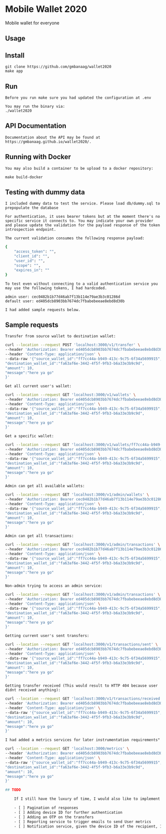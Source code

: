 # Mobile Wallet 2020
Mobile wallet for everyone

## Usage

## Install

    git clone https://github.com/gmbanaag/wallet2020
    make app 

## Run

    Before you run make sure you had updated the configuration at .env

    You may run the binary via:
    ./wallet2020

## API Documentation

    Documentation about the API may be found at https://gmbanaag.github.io/wallet2020/.

## Running with Docker

    You may also build a container to be upload to a docker repository:

    make build-docker

## Testing with dummy data

    I included dummy data to test the service. Please load db/dummy.sql to prepopulate the database

    For authentication, it uses bearer tokens but at the moment there's no specific service it connects to. You may indicate your own provider and please update the validation for the payload response of the token introspection endpoint. 

    The current validation consumes the following response payload:


```sh
{
    "access_token": "",
    "client_id": "",
    "user_id": "",
    "scope": "",
    "expires_in": "" 
}
```

    To test even without connecting to a valid authentication service you may use the following tokens, I had hardcoded.

    admin user: cec0482b1b77d46ab7f13b114e79ae3b3c01286d
    default user: ed405dcb8903bb7674dc7fbabebeeae8ebd8d30b

    I had added sample requests below.

## Sample requests
    Transfer from source wallet to destination wallet:

 
```sh
curl --location --request POST 'localhost:3000/v1/transfer' \
--header 'Authorization: Bearer ed405dcb8903bb7674dc7fbabebeeae8ebd8d30b' \
--header 'Content-Type: application/json' \
--data-raw '{"source_wallet_id":"ff7cc44a-b949-413c-9c75-6f34a5699915",
"destination_wallet_id":"fa63af6e-3442-4f5f-9fb3-b6a33e3b9c9d",
"amount": 10,
"message":"here ya go"
}'
```


    Get all current user's wallet:


```sh
curl --location --request GET 'localhost:3000/v1/wallets' \
--header 'Authorization: Bearer ed405dcb8903bb7674dc7fbabebeeae8ebd8d30b' \
--header 'Content-Type: application/json' \
--data-raw '{"source_wallet_id":"ff7cc44a-b949-413c-9c75-6f34a5699915",
"destination_wallet_id":"fa63af6e-3442-4f5f-9fb3-b6a33e3b9c9d",
"amount": 10,
"message":"here ya go"
}'
```

   
    Get a specific wallet:

   
```sh
curl --location --request GET 'localhost:3000/v1/wallets/ff7cc44a-b949-413c-9c75-6f34a5699915' \
--header 'Authorization: Bearer ed405dcb8903bb7674dc7fbabebeeae8ebd8d30b' \
--header 'Content-Type: application/json' \
--data-raw '{"source_wallet_id":"ff7cc44a-b949-413c-9c75-6f34a5699915",
"destination_wallet_id":"fa63af6e-3442-4f5f-9fb3-b6a33e3b9c9d",
"amount": 10,
"message":"here ya go"
}'
```


    Admin can get all available wallets:


```sh
curl --location --request GET 'localhost:3000/v1/admin/wallets' \
--header 'Authorization: Bearer cec0482b1b77d46ab7f13b114e79ae3b3c01286d' \
--header 'Content-Type: application/json' \
--data-raw '{"source_wallet_id":"ff7cc44a-b949-413c-9c75-6f34a5699915",
"destination_wallet_id":"fa63af6e-3442-4f5f-9fb3-b6a33e3b9c9d",
"amount": 10,
"message":"here ya go"
}'
```
    
   
    Admin can get all transactions:


```sh
curl --location --request GET 'localhost:3000/v1/admin/transactions' \
--header 'Authorization: Bearer cec0482b1b77d46ab7f13b114e79ae3b3c01286d' \
--header 'Content-Type: application/json' \
--data-raw '{"source_wallet_id":"ff7cc44a-b949-413c-9c75-6f34a5699915",
"destination_wallet_id":"fa63af6e-3442-4f5f-9fb3-b6a33e3b9c9d",
"amount": 10,
"message":"here ya go"
}'
```

  
    Non-admin trying to access an admin service:


```sh
curl --location --request GET 'localhost:3000/v1/admin/transactions' \
--header 'Authorization: Bearer ed405dcb8903bb7674dc7fbabebeeae8ebd8d30b' \
--header 'Content-Type: application/json' \
--data-raw '{"source_wallet_id":"ff7cc44a-b949-413c-9c75-6f34a5699915",
"destination_wallet_id":"fa63af6e-3442-4f5f-9fb3-b6a33e3b9c9d",
"amount": 10,
"message":"here ya go"
}'
``` 

   
    Getting current user's sent transfers:


```sh
curl --location --request GET 'localhost:3000/v1/transactions/sent' \
--header 'Authorization: Bearer ed405dcb8903bb7674dc7fbabebeeae8ebd8d30b' \
--header 'Content-Type: application/json' \
--data-raw '{"source_wallet_id":"ff7cc44a-b949-413c-9c75-6f34a5699915",
"destination_wallet_id":"fa63af6e-3442-4f5f-9fb3-b6a33e3b9c9d",
"amount": 10,
"message":"here ya go"
}'
```

  
    Getting transfer received (This would result to HTTP 404 because user didnt received anything):


```sh
curl --location --request GET 'localhost:3000/v1/transactions/received' \
--header 'Authorization: Bearer ed405dcb8903bb7674dc7fbabebeeae8ebd8d30b' \
--header 'Content-Type: application/json' \
--data-raw '{"source_wallet_id":"ff7cc44a-b949-413c-9c75-6f34a5699915",
"destination_wallet_id":"fa63af6e-3442-4f5f-9fb3-b6a33e3b9c9d",
"amount": 10,
"message":"here ya go"
}'
```

    I had added a metrics services for later instrumentation requirements"


```sh
curl --location --request GET 'localhost:3000/metrics' \
--header 'Authorization: Bearer ed405dcb8903bb7674dc7fbabebeeae8ebd8d30b' \
--header 'Content-Type: application/json' \
--data-raw '{"source_wallet_id":"ff7cc44a-b949-413c-9c75-6f34a5699915",
"destination_wallet_id":"fa63af6e-3442-4f5f-9fb3-b6a33e3b9c9d",
"amount": 10,
"message":"here ya go"
}'

## TODO

    If I still have the luxury of time, I would also like to implement the following:

    - [ ] Pagination of responses
    - [ ] Adding device ID for further authentication
    - [ ] Adding an OTP on the transfers
    - [ ] Reporting service to trigger emails to send User metrics
    - [ ] Notification service, given the device ID of the recipient, I would be able to notify the user of the transfer made to his account